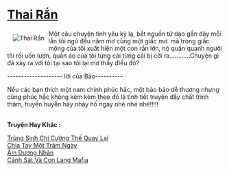 <a href="https://utruyen.com/thai-ran/17869/" title="Thai Rắn"><h1>Thai Rắn</h1></a><div style="display:table"><img align="right" style="float: left; padding: 10px;" src="https://utruyen.com/images/story/200x260/thai-ran.jpg" alt="Thai Rắn">Một câu chuyện tình yêu kỳ lạ, bắt nguồn từ dạo gần đây mỗi lần tôi ngủ đểu nằm mơ cùng một giấc mơ. mà trong giấc mộng của tôi xuất hiện một con rắn lớn, nó quấn quanh người tôi rồi uốn lượn, quần áo của tôi từng cái từng cái bị cởi ra............Chuyện gì đã xảy ra với tôi tại sao tôi lại mơ thấy điều đó?<p></p>-------------------- lời của Bảo----------<p></p>Nếu các bạn thích một nam chính phúc hắc, một bảo bảo dễ thương nhưng cũng phúc hắc không kém kèm theo đó là tình tiết truyện đầy chất trinh thám, huyền huyễn hãy nhảy hố ngay nhé nhé nhé!!!!!</div><p><br><b>Truyện Hay Khác :</b></p><a href="https://utruyen.com/trung-sinh-chi-cuong-the-quay-lai/16982/" alt="Trùng Sinh Chi Cường Thế Quay Lại">Trùng Sinh Chi Cường Thế Quay Lại</a><br/><a href="https://github.com/quanluxury/dammy/tree/master/truyenhay/22566/" alt="Chia Tay Một Trăm Ngày">Chia Tay Một Trăm Ngày</a><br/><a href="https://github.com/quanluxury/dammy/tree/master/truyenhay/24685/" alt="Âm Dương Nhãn">Âm Dương Nhãn</a><br/><a href="https://github.com/quanluxury/ngontinhhot/tree/master/truyenhay/19549/" alt="Cảnh Sát Và Con Lang Mafia">Cảnh Sát Và Con Lang Mafia</a><br/>